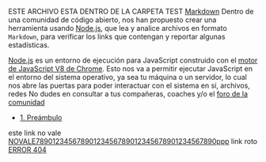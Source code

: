 ESTE ARCHIVO ESTA DENTRO DE LA CARPETA TEST
[Markdown](https://es.wikipedia.org/wiki/Markdown)
Dentro de una comunidad de código abierto, nos han propuesto crear una
herramienta usando [Node.js](https://nodejs.org/), que lea y analice archivos
en formato `Markdown`, para verificar los links que contengan y reportar
algunas estadísticas.

[Node.js](https://nodejs.org/es/) es un entorno de ejecución para JavaScript
construido con el [motor de JavaScript V8 de Chrome](https://developers.google.com/v8/).
Esto nos va a permitir ejecutar JavaScript en el entorno del sistema operativo,
ya sea tu máquina o un servidor, lo cual nos abre las puertas para poder
interactuar con el sistema en sí, archivos, redes
No dudes en consultar a tus compañeras, coaches y/o el [foro de la comunidad](http://community.laboratoria.la/c/js)

* [1. Preámbulo](#1-preámbulo)

este link no vale [NOVALE78901234567890123456789012345678901234567890ppp](https://linkdanado.com/es/)
link roto [ERROR 404](https://www.google.com/MD)